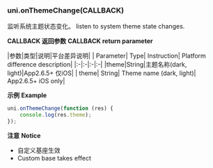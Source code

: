 
### uni.onThemeChange(CALLBACK)
监听系统主题状态变化。
listen to system theme state changes.

**CALLBACK 返回参数**
**CALLBACK return parameter**

|参数|类型|说明|平台差异说明|
| Parameter| Type| Instruction| Platform difference description|
|:-|:-|:-|:-|
|theme|String|主题名称(dark, light)|App2.6.5+ 仅iOS|
| theme| String| Theme name (dark, light)| App2.6.5+ iOS only|

**示例**
**Example**

```javascript
uni.onThemeChange(function (res) {
	console.log(res.theme);
});
```

**注意**
**Notice**
- 自定义基座生效
- Custom base takes effect